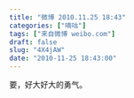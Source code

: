 ```yaml
---
title: "微博 2010.11.25 18:43"
categories: ["嘀咕"]
tags: ["来自微博 weibo.com"]
draft: false
slug: "4X4jAW"
date: "2010-11-25 18:43:00"
---
```


<p>要，好大好大的勇气。 ​​​​</p>
